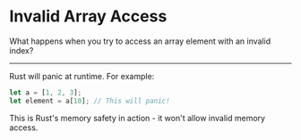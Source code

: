 # Invalid Array Access

What happens when you try to access an array element with an invalid index?

---

Rust will panic at runtime. For example:
```rust
let a = [1, 2, 3];
let element = a[10]; // This will panic!
```
This is Rust's memory safety in action - it won't allow invalid memory access.